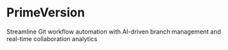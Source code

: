 # PrimeVersion
Streamline Git workflow automation with AI-driven branch management and real-time collaboration analytics
